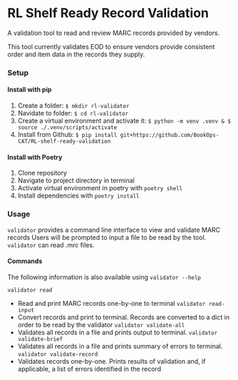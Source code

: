 # RL Shelf Ready Record Validation
A validation tool to read and review MARC records provided by vendors.

This tool currently validates EOD to ensure vendors provide consistent order and item data in the records they supply.

### Setup
#### Install with pip
1. Create a folder: `$ mkdir rl-validator`
2. Navidate to folder: `$ cd rl-validator`
3. Create a virtual environment and activate it: 
   `$ python -m venv .venv & $ source ./.venv/scripts/activate`
4. Install from Github:
   `$ pip install git+https://github.com/BookOps-CAT/RL-shelf-ready-validation`


#### Install with Poetry
1. Clone repository
2. Navigate to project directory in terminal
3. Activate virtual environment in poetry with `poetry shell`
4. Install dependencies with `poetry install`



### Usage
`validator` provides a command line interface to view and validate MARC records
Users will be prompted to input a file to be read by the tool. `validator` can read .mrc files.


#### Commands
The following information is also available using `validator --help`

`validator read`
 * Read and print MARC records one-by-one to terminal
`validator read-input`
 * Convert records and print to terminal. Records are converted to a dict in order to be read by the validator
`validator validate-all`
 * Validates all records in a file and prints output to terminal.
`validator validate-brief`
 * Validates all records in a file and prints summary of errors to terminal.
`validator validate-record`
 * Validates records one-by-one. Prints results of validation and, if applicable, a list of errors identified in the record 
